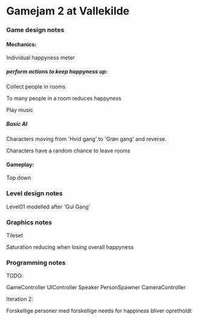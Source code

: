 Gamejam 2 at Vallekilde
======

### Game design notes

#### Mechanics:

Individual happyness meter



##### perform actions to keep happyness up:

Collect people in rooms

To many people in a room reduces happyness

Play music

##### Basic AI

Characters moving from 'Hvid gang' to 'Grøn gang' and reverse.

Characters have a random chance to leave rooms

#### Gameplay:

Top down


### Level design notes

Level01 modelled after 'Gul Gang'

### Graphics notes

Tileset

Saturation reducing when losing overall happyness



### Programming notes


TODO:

GameController
UIController
Speaker
PersonSpawner
CameraController


Iteration 2:

Forskellige personer med forskellige needs for happiness bliver opretholdt
